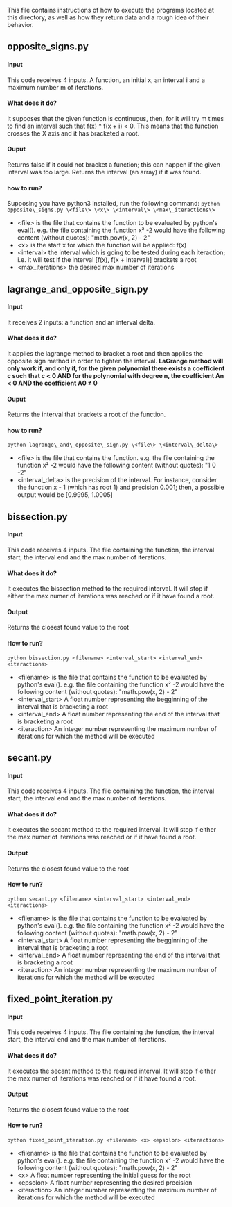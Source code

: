 This file contains instructions of how to execute the programs located at this directory, as well as how they return data and a rough idea of their behavior.

## opposite_signs.py
#### Input
This code receives 4 inputs. A function, an initial x, an interval i and a maximum number m of iterations.

#### What does it do?
It supposes that the given function is continuous, then, for it will try m times to find an interval such that f\(x\) \* f\(x \+ i\) \< 0. This means that the function crosses the X axis and it has bracketed a root.

#### Ouput
Returns false if it could not bracket a function; this can happen if the given interval was too large. Returns the interval \(an array\) if it was found.

#### how to run?
Supposing you have python3 installed, run the following command:
```python opposite\_signs.py \<file\> \<x\> \<interval\> \<max\_iteractions\>```
* \<file\> is the file that contains the function to be evaluated by python's eval(). e.g. the file containing the function x² -2 would have the following content \(without quotes\): "math.pow(x, 2) - 2"
* \<x\> is the start x for which the function will be applied: f\(x\)
* \<interval\> the interval which is going to be tested during each iteraction; i.e. it will test if the interval [f\(x\), f\(x + interval\)] brackets a root
* \<max\_iterations\> the desired max number of iterations

## lagrange_and_opposite_sign.py
#### Input
It receives 2 inputs: a function and an interval delta.

#### What does it do?
It applies the lagrange method to bracket a root and then applies the opposite sign method in order to tighten the interval. **LaGrange method will only work if, and only if, for the given polynomial there exists a coefficient c such that c < 0 AND for the polynomial with degree n, the coefficient __An__ < 0 AND the coefficient __A0__ ≠ 0**

#### Ouput
Returns the interval that brackets a root of the function.

#### how to run?
```python lagrange\_and\_opposite\_sign.py \<file\> \<interval\_delta\>```
* \<file\> is the file that contains the function. e.g. the file containing the function x² -2 would have the following content \(without quotes\): "1 0 -2"
* \<interval\_delta\> is the precision of the interval. For instance, consider the function x \- 1 \(which has root 1\) and precision 0.001; then, a possible output would be [0.9995, 1.0005]

## bissection.py
#### Input
This code receives 4 inputs. The file containing the function, the interval start, the interval end and the max number of iterations.

#### What does it do?
It executes the bissection method to the required interval. It will stop if either the max numer of iterations was reached or if it have found a root.

#### Output
Returns the closest found value to the root

#### How to run?
```python bissection.py <filename> <interval_start> <interval_end> <iteractions>```
* \<filename\> is the file that contains the function to be evaluated by python's eval(). e.g. the file containing the function x² -2 would have the following content \(without quotes\): "math.pow(x, 2) - 2"
* \<interval\_start\> A float number representing the begginning of the interval that is bracketing a root
* \<interval\_end\> A float number representing the end of the interval that is bracketing a root
* \<iteraction\> An integer number representing the maximum number of iterations for which the method will be executed

## secant.py
#### Input
This code receives 4 inputs. The file containing the function, the interval start, the interval end and the max number of iterations.

#### What does it do?
It executes the secant method to the required interval. It will stop if either the max numer of iterations was reached or if it have found a root.

#### Output
Returns the closest found value to the root

#### How to run?
```python secant.py <filename> <interval_start> <interval_end> <iteractions>```
* \<filename\> is the file that contains the function to be evaluated by python's eval(). e.g. the file containing the function x² -2 would have the following content \(without quotes\): "math.pow(x, 2) - 2"
* \<interval\_start\> A float number representing the begginning of the interval that is bracketing a root
* \<interval\_end\> A float number representing the end of the interval that is bracketing a root
* \<iteraction\> An integer number representing the maximum number of iterations for which the method will be executed

## fixed_point_iteration.py
#### Input
This code receives 4 inputs. The file containing the function, the interval start, the interval end and the max number of iterations.

#### What does it do?
It executes the secant method to the required interval. It will stop if either the max numer of iterations was reached or if it have found a root.

#### Output
Returns the closest found value to the root

#### How to run?
```python fixed_point_iteration.py <filename> <x> <epsolon> <iteractions>```
* \<filename\> is the file that contains the function to be evaluated by python's eval(). e.g. the file containing the function x² -2 would have the following content \(without quotes\): "math.pow(x, 2) - 2"
* \<x\> A float number representing the initial guess for the root
* \<epsolon\> A float number representing the desired precision
* \<iteraction\> An integer number representing the maximum number of iterations for which the method will be executed